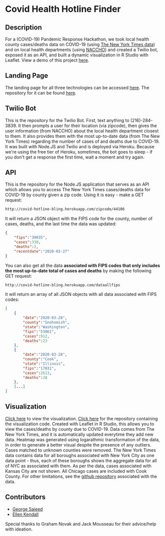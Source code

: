 # Covid Health Hotline Finder

## **Description**
For a (COVID-19) Pandemic Response Hackathon, we took local health county cases/deaths data on COVID-19 (using [The New York Times data](https://www.nytimes.com/interactive/2020/us/coronavirus-us-cases.html)) and on local health departments (using [NACCHO](https://www.naccho.org/membership/lhd-directory?searchType=standard&lhd-state=ID#card-filter)) and created a Twilio bot, exposed it as an API, and built a dynamic visualization in R Studio with Leaflet. View a demo of this project [here](https://youtu.be/CPIUAJHWROc).

## **Landing Page**
The landing page for all three technologies can be accessed [here](http://covid19.georgesaieed.com). The repository for it can be found [here](http://github.com/saieedgeorge0/covid-hotline-bling-landing).

## **Twilio Bot**
This is the repository for the Twilio Bot. First, text anything to (216)-284-3839. It then prompts a user for their location (via zipcode), then gives the user information (from NACCHO) about the local health department closest to them. It also provides them with the most up-to-date data (from The New York Times) regarding the number of cases of and deaths due to COVID-19. It was built with Node.JS and Twilio and is deployed via Heroku. Because we're using the free tier of Heroku, sometimes, the bot goes to sleep - if you don't get a response the first time, wait a moment and try again.

## **API**
This is the repository for the Node.JS application that serves as an API which allows you to access The New York Times cases/deaths data for COVID-19 by county given a zip code. Using it is easy - make a GET request:

```html
http://covid-hotline-bling.herokuapp.com/zipcode/44106
```

It will return a JSON object with the FIPS code for the county, number of cases, deaths, and the last time the data was updated:

```json
{
    "fips":"39035", 
    "cases":330, 
    "deaths":2, 
    "recentdate":"2020-03-27"
}
```

You can also get all the data **associated with FIPS codes that only includes the most up-to-date total of cases and deaths** by making the following GET request:

```html
http://covid-hotline-bling.herokuapp.com/dataallfips
```

It will return an array of all JSON objects with all data associated with FIPS codes:

```json
[ 
    { 
        "date":"2020-03-28",
        "county":"Snohomish",
        "state":"Washington",
        "fips":"53061",
        "cases":912,
        "deaths":23
    }, 
    {
        "date":"2020-03-28",
        "county":"Cook",
        "state":"Illinois",
        "fips":"17031",
        "cases":2613,
        "deaths":28
    },
    [...]
]
```

## **Visualization**
[Click here](http://ekkendall.github.io/COVID-Heatmap) to view the visualization. [Click here](http://github.com/ekkendall/COVID-Heatmap) for the repository containing the visualization code. Created with Leaflet in R Studio, this allows you to view the cases/deaths by county due to COVID-19. Data comes from The New York Times, and it is automatically updated everytime they add new data. Heatmap was generated using logarathmic transformation of the data, in order to generate a better visual despite the presence of any outliers. Cases matched to unknown counties were removed. The New York Times data contains data for all boroughs associated with New York City as one data point - thus, each of these boroughs shows the aggregate data for all of NYC as associated with them. As per the data, cases associated with Kansas City are not shown. All Chicago cases are included with Cook County. For other limitations, see the [github repository](https://github.com/nytimes/covid-19-data) associated with the data.

## **Contributors**
- [George Saieed](http://georgesaieed.com)
- [Ellen Kendall](http://github.com/ekkendall)

Special thanks to Graham Novak and Jack Mousseau for their advice/help with ideation.
